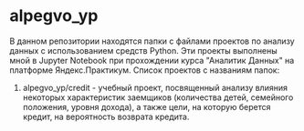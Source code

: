 # alpegvo_yp
В данном репозитории находятся папки с файлами проектов по анализу данных с использованием средств Python. Эти проекты выполнены мной в Jupyter Notebook при прохождении курса "Аналитик Данных" на платформе Яндекс.Практикум.
Список проектов с названиям папок:
1. alpegvo_yp/credit - учебный проект, посвященный анализу влияния некоторых характеристик заемщиков (количества детей, семейного положения, уровня дохода), а также цели, на которую берется кредит, на вероятность возврата кредита.



